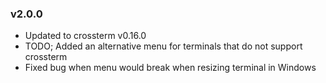 ### v2.0.0

- Updated to crossterm v0.16.0
- TODO; Added an alternative menu for terminals that do not support crossterm
- Fixed bug when menu would break when resizing terminal in Windows

